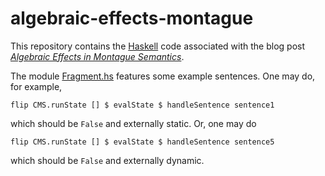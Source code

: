 # algebraic-effects-montague

This repository contains the [Haskell](https://www.haskell.org/) code associated with the blog post *[Algebraic Effects in Montague Semantics](https://juliangrove.github.io/blog/algebraic_effects_montague.html)*.

The module [Fragment.hs](https://github.com/juliangrove/algebraic-effects-montague/blob/master/src/Fragment.hs) features some example sentences. One may do, for example,

	flip CMS.runState [] $ evalState $ handleSentence sentence1
	
which should be `False` and externally static. Or, one may do

	flip CMS.runState [] $ evalState $ handleSentence sentence5
	
which should be `False` and externally dynamic.
